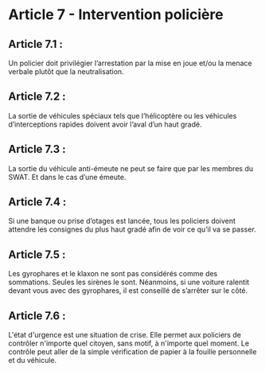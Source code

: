 # Article 7 - Intervention policière
## Article 7.1 :
Un policier doit privilégier l’arrestation par la mise en joue et/ou la menace verbale plutôt que la neutralisation.


## Article 7.2 :
La sortie de véhicules spéciaux tels que l’hélicoptère ou les véhicules d’interceptions rapides doivent avoir l’aval d’un haut gradé.


## Article 7.3 :
La sortie du véhicule anti-émeute ne peut se faire que par les membres du SWAT. Et dans le cas d’une émeute.


## Article 7.4 :
Si une banque ou prise d’otages est lancée, tous les policiers doivent attendre les consignes du plus haut gradé afin de voir ce qu’il va se passer.


## Article 7.5 :
Les gyrophares et le klaxon ne sont pas considérés comme des sommations. Seules les sirènes le sont. Néanmoins, si une voiture ralentit devant vous avec des gyrophares, il est conseillé de s’arrêter sur le côté.


## Article 7.6 :
L'état d'urgence est une situation de crise. Elle permet aux policiers de contrôler n'importe quel citoyen, sans motif, à n'importe quel moment. Le contrôle peut aller de la simple vérification de papier à la fouille personnelle et du véhicule.
